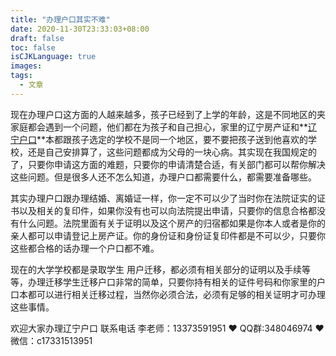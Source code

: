 ```yaml
---
title: "办理户口其实不难"
date: 2020-11-30T23:33:03+08:00
draft: false
toc: false
isCJKLanguage: true
images:
tags: 
  - 文章
---
```




现在办理户口这方面的人越来越多，孩子已经到了上学的年龄，这是不同地区的夹家庭都会遇到一个问题，他们都在为孩子和自己担心，家里的辽宁房产证和**[辽宁户口](https://www.lnfch.com/)**本都跟孩子选定的学校不是同一个地区，要不要把孩子送到他喜欢的学校，还是自己安排算了，这些问题都成为父母的一块心病。其实现在我国规定的了，只要你申请这方面的难题，只要你的申请清楚合适，有关部门都可以帮你解决这些问题。但是很多人还不怎么知道，办理户口都需要什么，都需要准备哪些。

   其实办理户口跟办理结婚、离婚证一样，你一定不可以少了当时你在法院证实的证书以及相关的复印件，如果你没有也可以向法院提出申请，只要你的信息合格都没有什么问题。法院里面有关于证明以及这个房产的归宿都如果是你本人或者是你的亲人都可以申请登记上房产证。你的身份证和身份证复印件都是不可以少，只要你这些都合格的话办理一个户口都不难。

  现在的大学学校都是录取学生 用户迁移，都必须有相关部分的证明以及手续等等，办理迁移学生迁移户口非常的简单，只要你持有相关的证件号码和你家里的户口本都可以进行相关迁移过程，当然你必须合法，必须有足够的相关证明才可办理这些事情。

欢迎大家办理辽宁户口 联系电话 李老师：13373591951 ❤️ QQ群:348046974 ❤️ 微信：c17331513951 

